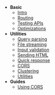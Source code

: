 * **Basic**
    * [Intro](/#stric)
    * [Routing](/basic/routing/main)
    * [Testing APIs](/basic/routing/testing)
    * [Optimizations](/basic/routing/optimizations)
* **Utilities**
    * [Query parsing](/basic/utils/query)
    * [File streaming](/basic/utils/file-streaming)
    * [Input validation](/basic/utils/input-validation)
    * [Sending HTML](/basic/utils/sending-html)
    * [Quick response](/basic/utils/quick-response)
    * [CORS](/basic/utils/cors)
    * [Clustering](basic/utils/clustering)
    * [Utilities](basic/utils/more)
* **Guides**
    * [Using CORS](/basic/guides/using-cors)
